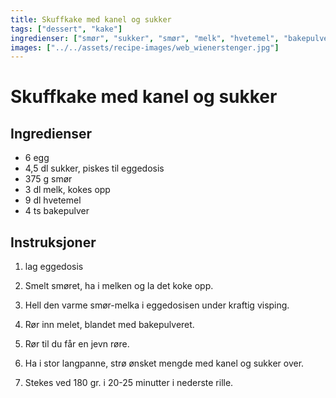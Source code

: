 ```yaml
---
title: Skuffkake med kanel og sukker
tags: ["dessert", "kake"]
ingredienser: ["smør", "sukker", "smør", "melk", "hvetemel", "bakepulver"]
images: ["../../assets/recipe-images/web_wienerstenger.jpg"]
---
```


# Skuffkake med kanel og sukker

## Ingredienser

- 6 egg
- 4,5 dl sukker, piskes til eggedosis
- 375 g smør
- 3 dl melk, kokes opp
- 9 dl hvetemel
- 4 ts bakepulver

## Instruksjoner

1. lag eggedosis

2. Smelt smøret, ha i melken og la det koke opp.

3. Hell den varme smør-melka i eggedosisen under kraftig visping.

4. Rør inn melet, blandet med bakepulveret.

5. Rør til du får en jevn røre.

6. Ha i stor langpanne, strø ønsket mengde med kanel og sukker over.

7. Stekes ved 180 gr. i 20-25 minutter i nederste rille.
